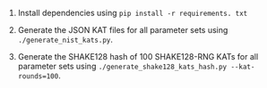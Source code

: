 1. Install dependencies using `pip install -r requirements. txt`

2. Generate the JSON KAT files for all parameter sets using `./generate_nist_kats.py`.

3. Generate the SHAKE128 hash of 100 SHAKE128-RNG KATs for all parameter sets using `./generate_shake128_kats_hash.py --kat-rounds=100`.
